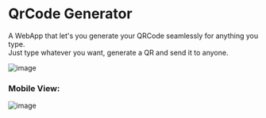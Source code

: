 # QrCode Generator

A WebApp that let's you generate your QRCode seamlessly for anything you type.\
Just type whatever you want, generate a QR and send it to anyone.

![image](https://user-images.githubusercontent.com/40135714/87749227-bd0f8200-c815-11ea-89dc-19e340c39a87.png)

### Mobile View:

![image](https://user-images.githubusercontent.com/40135714/87749309-fe079680-c815-11ea-950d-42346411d111.png)



